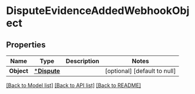 # DisputeEvidenceAddedWebhookObject

## Properties
Name | Type | Description | Notes
------------ | ------------- | ------------- | -------------
**Object** | [***Dispute**](Dispute.md) |  | [optional] [default to null]

[[Back to Model list]](../README.md#documentation-for-models) [[Back to API list]](../README.md#documentation-for-api-endpoints) [[Back to README]](../README.md)


